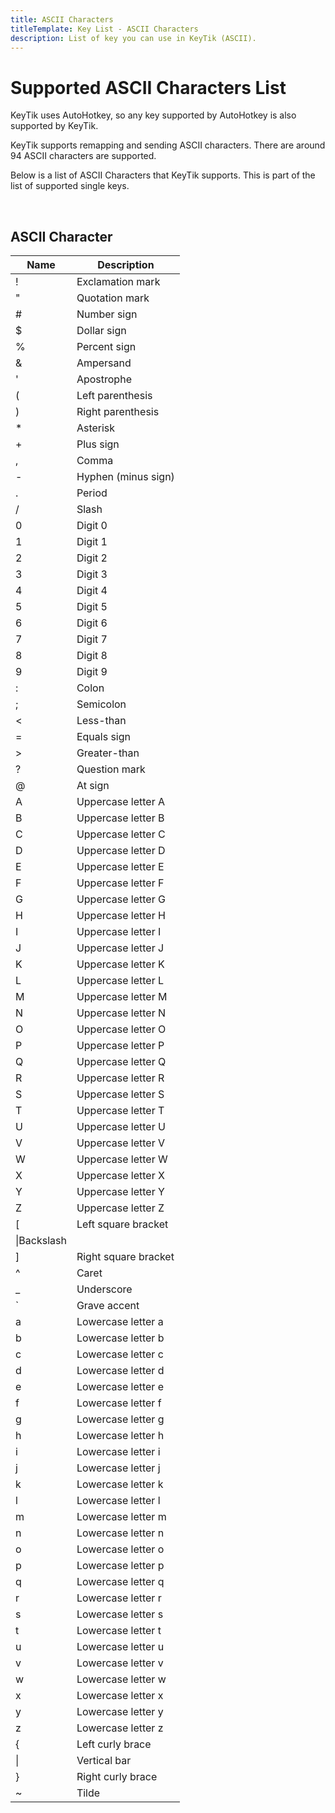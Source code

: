 ```yaml
---
title: ASCII Characters
titleTemplate: Key List - ASCII Characters
description: List of key you can use in KeyTik (ASCII).
---
```


# Supported ASCII Characters List

KeyTik uses AutoHotkey, so any key supported by AutoHotkey is also supported by KeyTik.

KeyTik supports remapping and sending ASCII characters. There are around 94 ASCII characters are supported.

Below is a list of ASCII Characters that KeyTik supports. This is part of the list of supported single keys.

<br>

<Adsense />

## ASCII Character

| **Name** | **Description**                                  |
|--------|----------------------------------------------------|
|!|Exclamation mark|
|"|Quotation mark|
|#|Number sign|
|$|Dollar sign|
|%|Percent sign|
|&|Ampersand|
|'|Apostrophe|
|(|Left parenthesis|
|)|Right parenthesis|
|*|Asterisk|
|+|Plus sign|
|,|Comma|
|-|Hyphen (minus sign)|
|.|Period|
|/|Slash|
|0|Digit 0|
|1|Digit 1|
|2|Digit 2|
|3|Digit 3|
|4|Digit 4|
|5|Digit 5|
|6|Digit 6|
|7|Digit 7|
|8|Digit 8|
|9|Digit 9|
|:|Colon|
|;|Semicolon|
|<|Less-than|
|=|Equals sign|
|>|Greater-than|
|?|Question mark|
|@|At sign|
|A|Uppercase letter A|
|B|Uppercase letter B|
|C|Uppercase letter C|
|D|Uppercase letter D|
|E|Uppercase letter E|
|F|Uppercase letter F|
|G|Uppercase letter G|
|H|Uppercase letter H|
|I|Uppercase letter I|
|J|Uppercase letter J|
|K|Uppercase letter K|
|L|Uppercase letter L|
|M|Uppercase letter M|
|N|Uppercase letter N|
|O|Uppercase letter O|
|P|Uppercase letter P|
|Q|Uppercase letter Q|
|R|Uppercase letter R|
|S|Uppercase letter S|
|T|Uppercase letter T|
|U|Uppercase letter U|
|V|Uppercase letter V|
|W|Uppercase letter W|
|X|Uppercase letter X|
|Y|Uppercase letter Y|
|Z|Uppercase letter Z|
|[|Left square bracket|
|\\|Backslash|
|]|Right square bracket|
|^|Caret|
|_|Underscore|
|`|Grave accent|
|a|Lowercase letter a|
|b|Lowercase letter b|
|c|Lowercase letter c|
|d|Lowercase letter d|
|e|Lowercase letter e|
|f|Lowercase letter f|
|g|Lowercase letter g|
|h|Lowercase letter h|
|i|Lowercase letter i|
|j|Lowercase letter j|
|k|Lowercase letter k|
|l|Lowercase letter l|
|m|Lowercase letter m|
|n|Lowercase letter n|
|o|Lowercase letter o|
|p|Lowercase letter p|
|q|Lowercase letter q|
|r|Lowercase letter r|
|s|Lowercase letter s|
|t|Lowercase letter t|
|u|Lowercase letter u|
|v|Lowercase letter v|
|w|Lowercase letter w|
|x|Lowercase letter x|
|y|Lowercase letter y|
|z|Lowercase letter z|
|{|Left curly brace|
|&#124;|Vertical bar|
|}|Right curly brace|
|~|Tilde|

<Adsense />

